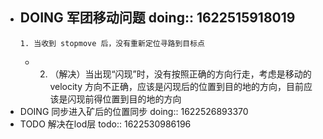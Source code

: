 - DOING 军团移动问题
  doing:: 1622515918019
	-
	  1. 当收到 stopmove 后，没有重新定位寻路到目标点
	-
	  2. （解决）当出现“闪现”时，没有按照正确的方向行走，考虑是移动的 velocity 方向不正确，应该是闪现后的位置到目的地的方向，目前应该是闪现前得位置到目的地的方向
- DOING 同步进入矿后的位置同步
  doing:: 1622526893370
- TODO 解决在lod层
  todo:: 1622530986196
